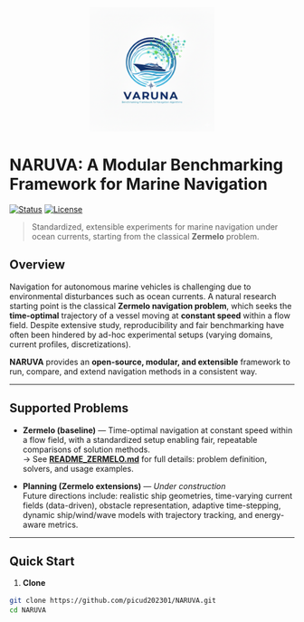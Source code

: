 <p align="center">
  <img src="logo_varuna.png" alt="NARUVA / VARUNA Logo" width="220">
</p>

# NARUVA: A Modular Benchmarking Framework for Marine Navigation

[![Status](https://img.shields.io/badge/status-alpha-informational)]()
[![License](https://img.shields.io/badge/license-TBD-lightgrey)]()

> Standardized, extensible experiments for marine navigation under ocean currents, starting from the classical **Zermelo** problem.

## Overview
Navigation for autonomous marine vehicles is challenging due to environmental disturbances such as ocean currents. A natural research starting point is the classical **Zermelo navigation problem**, which seeks the **time-optimal** trajectory of a vessel moving at **constant speed** within a flow field. Despite extensive study, reproducibility and fair benchmarking have often been hindered by ad-hoc experimental setups (varying domains, current profiles, discretizations).

**NARUVA** provides an **open-source, modular, and extensible** framework to run, compare, and extend navigation methods in a consistent way.

---

## Supported Problems

- **Zermelo (baseline)** — Time-optimal navigation at constant speed within a flow field, with a standardized setup enabling fair, repeatable comparisons of solution methods.  
  → See **[README_ZERMELO.md](./README_ZERMELO.md)** for full details: problem definition, solvers, and usage examples.

- **Planning (Zermelo extensions)** — *Under construction*  
  Future directions include: realistic ship geometries, time-varying current fields (data-driven), obstacle representation, adaptive time-stepping, dynamic ship/wind/wave models with trajectory tracking, and energy-aware metrics.

---

## Quick Start

1) **Clone**
```bash
git clone https://github.com/picud202301/NARUVA.git
cd NARUVA
